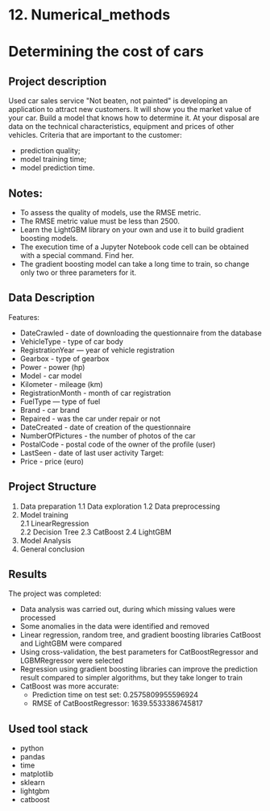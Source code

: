 # 12. Numerical_methods
# Determining the cost of cars
## Project description
Used car sales service "Not beaten, not painted" is developing an application to attract new customers. It will show you the market value of your car.
Build a model that knows how to determine it. At your disposal are data on the technical characteristics, equipment and prices of other vehicles.
Criteria that are important to the customer:
- prediction quality;
- model training time;
- model prediction time.
## Notes:
- To assess the quality of models, use the RMSE metric.
- The RMSE metric value must be less than 2500.
- Learn the LightGBM library on your own and use it to build gradient boosting models.
- The execution time of a Jupyter Notebook code cell can be obtained with a special command. Find her.
- The gradient boosting model can take a long time to train, so change only two or three parameters for it.
## Data Description
Features:
- DateCrawled - date of downloading the questionnaire from the database
- VehicleType - type of car body
- RegistrationYear — year of vehicle registration
- Gearbox - type of gearbox
- Power - power (hp)
- Model - car model
- Kilometer - mileage (km)
- RegistrationMonth - month of car registration
- FuelType — type of fuel
- Brand - car brand
- Repaired - was the car under repair or not
- DateCreated - date of creation of the questionnaire
- NumberOfPictures - the number of photos of the car
- PostalCode - postal code of the owner of the profile (user)
- LastSeen - date of last user activity
Target:
- Price - price (euro)
## Project Structure
1.  Data preparation
    1.1  Data exploration
    1.2  Data preprocessing
2.  Model training  
    2.1  LinearRegression  
    2.2  Decision Tree
    2.3  CatBoost
    2.4  LightGBM
3.  Model Analysis    
4.  General conclusion
## Results
The project was completed:
- Data analysis was carried out, during which missing values were processed
- Some anomalies in the data were identified and removed
- Linear regression, random tree, and gradient boosting libraries CatBoost and LightGBM were compared
- Using cross-validation, the best parameters for CatBoostRegressor and LGBMRegressor were selected
- Regression using gradient boosting libraries can improve the prediction result compared to simpler algorithms, but they take longer to train
- CatBoost was more accurate:
   - Prediction time on test set: 0.2575809955596924
   - RMSE of CatBoostRegressor: 1639.5533386745817
## Used tool stack
- python
- pandas
- time
- matplotlib
- sklearn
- lightgbm
- catboost
